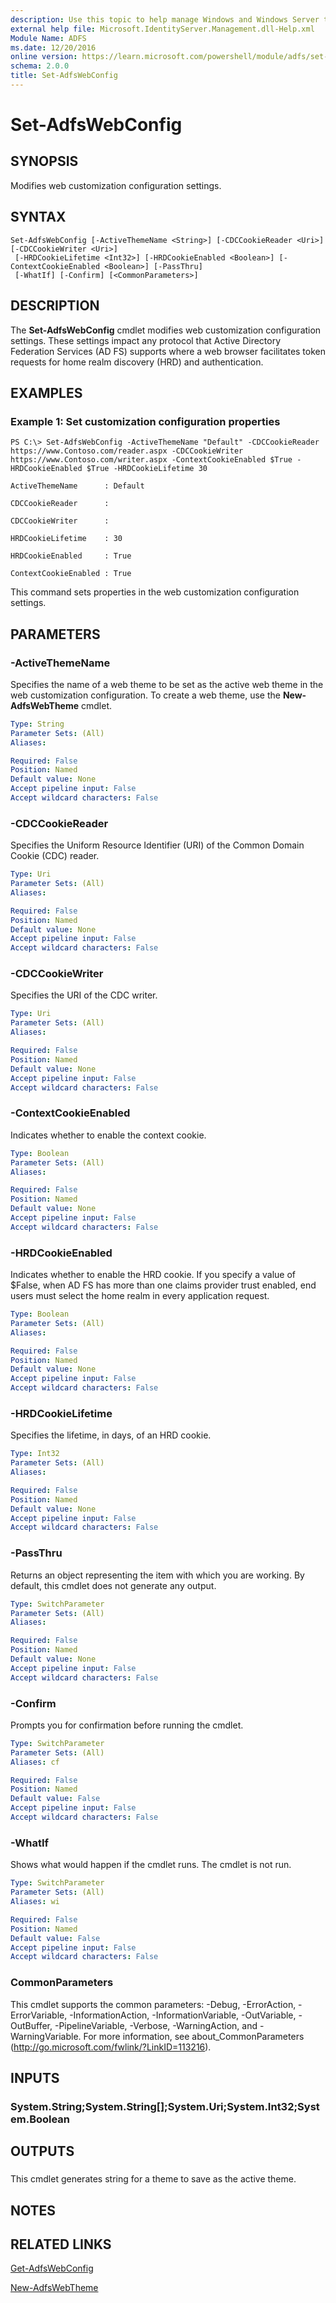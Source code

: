 ```yaml
---
description: Use this topic to help manage Windows and Windows Server technologies with Windows PowerShell.
external help file: Microsoft.IdentityServer.Management.dll-Help.xml
Module Name: ADFS
ms.date: 12/20/2016
online version: https://learn.microsoft.com/powershell/module/adfs/set-adfswebconfig?view=windowsserver2016-ps&wt.mc_id=ps-gethelp
schema: 2.0.0
title: Set-AdfsWebConfig
---
```


# Set-AdfsWebConfig

## SYNOPSIS
Modifies web customization configuration settings.

## SYNTAX

```
Set-AdfsWebConfig [-ActiveThemeName <String>] [-CDCCookieReader <Uri>] [-CDCCookieWriter <Uri>]
 [-HRDCookieLifetime <Int32>] [-HRDCookieEnabled <Boolean>] [-ContextCookieEnabled <Boolean>] [-PassThru]
 [-WhatIf] [-Confirm] [<CommonParameters>]
```

## DESCRIPTION
The **Set-AdfsWebConfig** cmdlet modifies web customization configuration settings.
These settings impact any protocol that Active Directory Federation Services (AD FS) supports where a web browser facilitates token requests for home realm discovery (HRD) and authentication.

## EXAMPLES

### Example 1: Set customization configuration properties
```
PS C:\> Set-AdfsWebConfig -ActiveThemeName "Default" -CDCCookieReader https://www.Contoso.com/reader.aspx -CDCCookieWriter https://www.Contoso.com/writer.aspx -ContextCookieEnabled $True -HRDCookieEnabled $True -HRDCookieLifetime 30

ActiveThemeName      : Default

CDCCookieReader      :

CDCCookieWriter      :

HRDCookieLifetime    : 30

HRDCookieEnabled     : True

ContextCookieEnabled : True
```

This command sets properties in the web customization configuration settings.

## PARAMETERS

### -ActiveThemeName
Specifies the name of a web theme to be set as the active web theme in the web customization configuration.
To create a web theme, use the **New-AdfsWebTheme** cmdlet.

```yaml
Type: String
Parameter Sets: (All)
Aliases: 

Required: False
Position: Named
Default value: None
Accept pipeline input: False
Accept wildcard characters: False
```

### -CDCCookieReader
Specifies the Uniform Resource Identifier (URI) of the Common Domain Cookie (CDC) reader.

```yaml
Type: Uri
Parameter Sets: (All)
Aliases: 

Required: False
Position: Named
Default value: None
Accept pipeline input: False
Accept wildcard characters: False
```

### -CDCCookieWriter
Specifies the URI of the CDC writer.

```yaml
Type: Uri
Parameter Sets: (All)
Aliases: 

Required: False
Position: Named
Default value: None
Accept pipeline input: False
Accept wildcard characters: False
```

### -ContextCookieEnabled
Indicates whether to enable the context cookie.

```yaml
Type: Boolean
Parameter Sets: (All)
Aliases: 

Required: False
Position: Named
Default value: None
Accept pipeline input: False
Accept wildcard characters: False
```

### -HRDCookieEnabled
Indicates whether to enable the HRD cookie.
If you specify a value of $False, when AD FS has more than one claims provider trust enabled, end users must select the home realm in every application request.

```yaml
Type: Boolean
Parameter Sets: (All)
Aliases: 

Required: False
Position: Named
Default value: None
Accept pipeline input: False
Accept wildcard characters: False
```

### -HRDCookieLifetime
Specifies the lifetime, in days, of an HRD cookie.

```yaml
Type: Int32
Parameter Sets: (All)
Aliases: 

Required: False
Position: Named
Default value: None
Accept pipeline input: False
Accept wildcard characters: False
```

### -PassThru
Returns an object representing the item with which you are working.
By default, this cmdlet does not generate any output.

```yaml
Type: SwitchParameter
Parameter Sets: (All)
Aliases: 

Required: False
Position: Named
Default value: None
Accept pipeline input: False
Accept wildcard characters: False
```

### -Confirm
Prompts you for confirmation before running the cmdlet.

```yaml
Type: SwitchParameter
Parameter Sets: (All)
Aliases: cf

Required: False
Position: Named
Default value: False
Accept pipeline input: False
Accept wildcard characters: False
```

### -WhatIf
Shows what would happen if the cmdlet runs.
The cmdlet is not run.

```yaml
Type: SwitchParameter
Parameter Sets: (All)
Aliases: wi

Required: False
Position: Named
Default value: False
Accept pipeline input: False
Accept wildcard characters: False
```

### CommonParameters
This cmdlet supports the common parameters: -Debug, -ErrorAction, -ErrorVariable, -InformationAction, -InformationVariable, -OutVariable, -OutBuffer, -PipelineVariable, -Verbose, -WarningAction, and -WarningVariable. For more information, see about_CommonParameters (http://go.microsoft.com/fwlink/?LinkID=113216).

## INPUTS

### System.String;System.String[];System.Uri;System.Int32;System.Boolean

## OUTPUTS

###  
This cmdlet generates string for a theme to save as the active theme.

## NOTES

## RELATED LINKS

[Get-AdfsWebConfig](./Get-AdfsWebConfig.md)

[New-AdfsWebTheme](./New-AdfsWebTheme.md)

